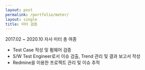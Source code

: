 ```yaml
---
layout: post
permalink: /portfolio/meter/
layout: single
title: 미터 검증
---
```


2017.02 ~ 2020.10 자사 미터 총 여종
- Test Case 작성 및 펌웨어 검증
- S/W Test Engineer로서 이슈 검출, Trend 관리 및 결과 보고서 작성 
- Redmine을 이용한 프로젝트 관리 및 이슈 추적

